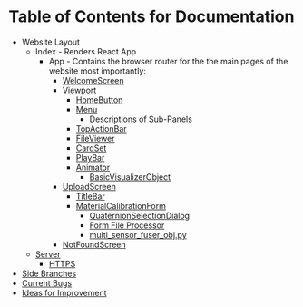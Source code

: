 # Table of Contents for Documentation

- Website Layout
    - Index - Renders React App
        - App - Contains the browser router for the the main pages of the website most importantly:
            - [WelcomeScreen](https://github.com/jpiland16/hmv_test/edit/master/documentation/subpages/WelcomeScreen.md)
            - [Viewport](https://github.com/jpiland16/hmv_test/edit/master/documentation/subpages/Viewport.md)
                - [HomeButton](https://github.com/jpiland16/hmv_test/edit/master/documentation/subpages/HomeButton.md)
                - [Menu](https://github.com/jpiland16/hmv_test/edit/master/documentation/subpages/Menu.md)
                    - Descriptions of Sub-Panels
                - [TopActionBar](https://github.com/jpiland16/hmv_test/edit/master/documentation/subpages/TopActionBar.md)
                - [FileViewer](https://github.com/jpiland16/hmv_test/edit/master/documentation/subpages/FileViewer.md)
                - [CardSet](https://github.com/jpiland16/hmv_test/edit/master/documentation/subpages/CardSet.md)
                - [PlayBar](https://github.com/jpiland16/hmv_test/edit/master/documentation/subpages/PlayBar.md)
                - [Animator](https://github.com/jpiland16/hmv_test/edit/master/documentation/subpages/Animator.md)
                    - [BasicVisualizerObject](https://github.com/jpiland16/hmv_test/edit/master/documentation/subpages/VisualizerObject.md)
            - [UploadScreen](https://github.com/jpiland16/hmv_test/edit/master/documentation/subpages/UploadScreen.md)
                - [TitleBar](https://github.com/jpiland16/hmv_test/edit/master/documentation/subpages/TitleBar.md)
                - [MaterialCalibrationForm](https://github.com/jpiland16/hmv_test/edit/master/documentation/subpages/MaterialCalibrationForm.md)
                    - [QuaternionSelectionDialog](https://github.com/jpiland16/hmv_test/edit/master/documentation/subpages/QuaternionSelectionDialog.md)
                    - [Form File Processor](https://github.com/jpiland16/hmv_test/edit/master/documentation/subpages/FormFileProcessor.md)
                    - [multi_sensor_fuser_obj.py](https://github.com/jpiland16/hmv_test/edit/master/documentation/subpages/MultiSensorFusionObj.md)
            - [NotFoundScreen](https://github.com/jpiland16/hmv_test/edit/master/documentation/subpages/NotFoundScreen.md)
    - [Server](https://github.com/jpiland16/hmv_test/edit/master/documentation/subpages/Server.md)
        - [HTTPS](https://github.com/jpiland16/hmv_test/edit/master/documentation/subpages/HTTPS.md)
- [Side Branches](https://github.com/jpiland16/hmv_test/edit/master/documentation/subpages/Branches.md)
- [Current Bugs](https://github.com/jpiland16/hmv_test/edit/master/documentation/subpages/CurrentBugs.md)
- [Ideas for Improvement](https://github.com/jpiland16/hmv_test/edit/master/documentation/subpages/ImprovementIdeas.md)
